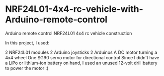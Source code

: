# NRF24L01-4x4-rc-vehicle-with-Arduino-remote-control
Arduino remote control NRF24L01 4x4 rc vehicle construction

In this project, I used:

2 NRF24L01 modules
2 Arduino joysticks
2 Arduinos
A DC motor turning a 4x4 wheel
One SG90 servo motor for directional control
Since I didn't have a LiPo or lithium-ion battery on hand, I used an unused 12-volt drill battery to power the motor :)
